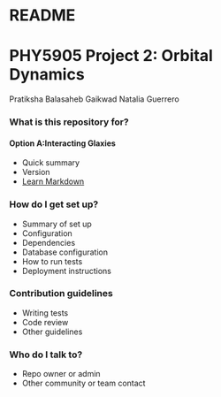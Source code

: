 # README #

# PHY5905 Project 2: Orbital Dynamics

Pratiksha Balasaheb Gaikwad
Natalia Guerrero

### What is this repository for? ###

#### Option A:Interacting Glaxies

* Quick summary
* Version
* [Learn Markdown](https://bitbucket.org/tutorials/markdowndemo)

### How do I get set up? ###

* Summary of set up
* Configuration
* Dependencies
* Database configuration
* How to run tests
* Deployment instructions

### Contribution guidelines ###

* Writing tests
* Code review
* Other guidelines

### Who do I talk to? ###

* Repo owner or admin
* Other community or team contact
